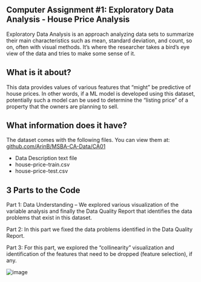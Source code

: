 **Computer Assignment #1: Exploratory Data Analysis - House Price Analysis**
----

Exploratory Data Analysis is an approach analyzing data sets to summarize their main characteristics such as mean, standard deviation, and count, so on, often with visual methods. It’s where the researcher takes a bird’s eye view of the data and tries to make some sense of it.

**What is it about?**
---
This data provides values of various features that “might” be predictive of house prices. In other words, if a ML model is developed using this dataset, potentially such a model can be used to determine the “listing price” of a property that the owners are planning to sell.

**What information does it have?**
---
The dataset comes with the following files. You can view them at: [github.com/ArinB/MSBA-CA-Data/CA01](http://github.com/ArinB/MSBA-CA-Data/CA01)

- Data Description text file
- house-price-train.csv
- house-price-test.csv

**3 Parts to the Code**
---
Part 1: Data Understanding – We explored various visualization of the variable analysis and finally the Data Quality Report that identifies the data problems that exist in this dataset.

Part 2: In this part we fixed the data problems identified in the Data Quality Report.

Part 3: For this part, we explored the “collinearity” visualization and identification of the features that need to be dropped (feature selection), if any.


![image](https://github.com/ellafoster/Machine-Learning-Models/assets/144483875/117fa7f3-af99-4c6d-80da-9f0d638df030)
